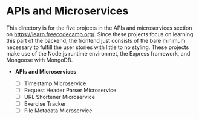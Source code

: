 # APIs and Microservices

This directory is for the five projects in the APIs and microservices section on https://learn.freecodecamp.org/. Since these projects focus on learning this part of the backend, the frontend just consists of the bare minimum necessary to fulfill the user stories with little to no styling. These projects make use of the Node.js runtime environmet, the Express framework, and Mongoose with MongoDB.

-   **APIs and Microservices**

    -   [ ] Timestamp Microservice
    -   [ ] Request Header Parser Microservice
    -   [ ] URL Shortener Microservice
    -   [ ] Exercise Tracker
    -   [ ] File Metadata Microservice
